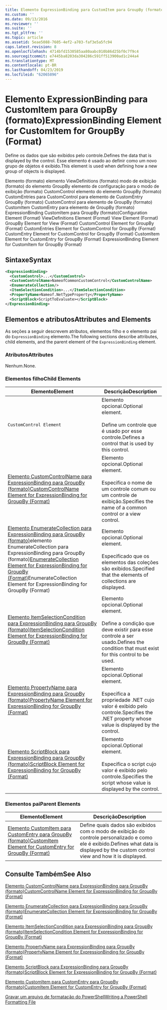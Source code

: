 ```yaml
---
title: Elemento ExpressionBinding para CustomItem para GroupBy (formato) | Microsoft Docs
ms.custom: ''
ms.date: 09/13/2016
ms.reviewer: ''
ms.suite: ''
ms.tgt_pltfrm: ''
ms.topic: article
ms.assetid: 5eae5088-7605-4ef2-a703-faf3e5a5fc94
caps.latest.revision: 8
ms.openlocfilehash: 4714bfd1530585aa80aabc010b86d25bf0c7f9c4
ms.sourcegitcommit: e7445ba8203da304286c591ff513900ad1c244a4
ms.translationtype: MT
ms.contentlocale: pt-BR
ms.lasthandoff: 04/23/2019
ms.locfileid: "62065896"
---
```

# <a name="expressionbinding-element-for-customitem-for-groupby-format"></a><span data-ttu-id="d534e-102">Elemento ExpressionBinding para CustomItem para GroupBy (formato)</span><span class="sxs-lookup"><span data-stu-id="d534e-102">ExpressionBinding Element for CustomItem for GroupBy (Format)</span></span>

<span data-ttu-id="d534e-103">Define os dados que são exibidos pelo controle.</span><span class="sxs-lookup"><span data-stu-id="d534e-103">Defines the data that is displayed by the control.</span></span> <span data-ttu-id="d534e-104">Esse elemento é usado ao definir como um novo grupo de objetos é exibido.</span><span class="sxs-lookup"><span data-stu-id="d534e-104">This element is used when defining how a new group of objects is displayed.</span></span>

<span data-ttu-id="d534e-105">Elemento (formato) elemento ViewDefinitions (formato) modo de exibição (formato) do elemento GroupBy elemento de configuração para o modo de exibição (formato) CustomControl elemento do elemento GroupBy (formato) CustomEntries para CustomControl para elemento de CustomEntry GroupBy (formato) CustomControl para elemento de GroupBy (formato) CustomItem CustomEntry para elemento de GroupBy (formato) ExpressionBinding CustomItem para GroupBy (formato)</span><span class="sxs-lookup"><span data-stu-id="d534e-105">Configuration Element (Format) ViewDefinitions Element (Format) View Element (Format) GroupBy Element for View (Format) CustomControl Element for GroupBy (Format) CustomEntries Element for CustomControl for GroupBy (Format) CustomEntry Element for CustomControl for GroupBy (Format) CustomItem Element for CustomEntry for GroupBy (Format) ExpressionBinding Element for CustomItem for GroupBy (Format)</span></span>

## <a name="syntax"></a><span data-ttu-id="d534e-106">Sintaxe</span><span class="sxs-lookup"><span data-stu-id="d534e-106">Syntax</span></span>

```xml
<ExpressionBinding>
  <CustomControl>...</CustomControl>
  <CustomControlName>NameofCommonCustomControl</CustomControlName>
  <EnumerateCollection/>
  <ItemSelectionCondition>...</ItemSelectionCondition>
  <PropertyName>Nameof.NetTypeProperty</PropertyName>
  <ScriptBlock>ScriptToEvaluate></ScriptBlock>
</ExpressionBinding>
```

## <a name="attributes-and-elements"></a><span data-ttu-id="d534e-107">Elementos e atributos</span><span class="sxs-lookup"><span data-stu-id="d534e-107">Attributes and Elements</span></span>

<span data-ttu-id="d534e-108">As seções a seguir descrevem atributos, elementos filho e o elemento pai do `ExpressionBinding` elemento.</span><span class="sxs-lookup"><span data-stu-id="d534e-108">The following sections describe attributes, child elements, and the parent element of the `ExpressionBinding` element.</span></span>

### <a name="attributes"></a><span data-ttu-id="d534e-109">Atributos</span><span class="sxs-lookup"><span data-stu-id="d534e-109">Attributes</span></span>

<span data-ttu-id="d534e-110">Nenhum.</span><span class="sxs-lookup"><span data-stu-id="d534e-110">None.</span></span>

### <a name="child-elements"></a><span data-ttu-id="d534e-111">Elementos filho</span><span class="sxs-lookup"><span data-stu-id="d534e-111">Child Elements</span></span>

|<span data-ttu-id="d534e-112">Elemento</span><span class="sxs-lookup"><span data-stu-id="d534e-112">Element</span></span>|<span data-ttu-id="d534e-113">Descrição</span><span class="sxs-lookup"><span data-stu-id="d534e-113">Description</span></span>|
|-------------|-----------------|
|`CustomControl Element`|<span data-ttu-id="d534e-114">Elemento opcional.</span><span class="sxs-lookup"><span data-stu-id="d534e-114">Optional element.</span></span><br /><br /> <span data-ttu-id="d534e-115">Define um controle que é usado por esse controle.</span><span class="sxs-lookup"><span data-stu-id="d534e-115">Defines a control that is used by this control.</span></span>|
|[<span data-ttu-id="d534e-116">Elemento CustomControlName para ExpressionBinding para GroupBy (formato)</span><span class="sxs-lookup"><span data-stu-id="d534e-116">CustomControlName Element for ExpressionBinding for GroupBy (Format)</span></span>](./customcontrolname-element-for-expressionbinding-for-groupby-format.md)|<span data-ttu-id="d534e-117">Elemento opcional.</span><span class="sxs-lookup"><span data-stu-id="d534e-117">Optional element.</span></span><br /><br /> <span data-ttu-id="d534e-118">Especifica o nome de um controle comum ou um controle de exibição.</span><span class="sxs-lookup"><span data-stu-id="d534e-118">Specifies the name of a common control or a view control.</span></span>|
|<span data-ttu-id="d534e-119">[Elemento EnumerateCollection para ExpressionBinding para GroupBy (formato)](./enumeratecollection-element-for-expressionbinding-for-groupby-format.md)elemento EnumerateCollection para ExpressionBinding para GroupBy (formato)</span><span class="sxs-lookup"><span data-stu-id="d534e-119">[EnumerateCollection Element for ExpressionBinding for GroupBy (Format)](./enumeratecollection-element-for-expressionbinding-for-groupby-format.md)EnumerateCollection Element for ExpressionBinding for GroupBy (Format)</span></span>|<span data-ttu-id="d534e-120">Elemento opcional.</span><span class="sxs-lookup"><span data-stu-id="d534e-120">Optional element.</span></span><br /><br /> <span data-ttu-id="d534e-121">Especificado que os elementos das coleções são exibidos.</span><span class="sxs-lookup"><span data-stu-id="d534e-121">Specified that the elements of collections are displayed.</span></span>|
|[<span data-ttu-id="d534e-122">Elemento ItemSelectionCondition para ExpressionBinding para GroupBy (formato)</span><span class="sxs-lookup"><span data-stu-id="d534e-122">ItemSelectionCondition Element for ExpressionBinding for GroupBy (Format)</span></span>](./itemselectioncondition-element-for-expressionbinding-for-groupby-format.md)|<span data-ttu-id="d534e-123">Elemento opcional.</span><span class="sxs-lookup"><span data-stu-id="d534e-123">Optional element.</span></span><br /><br /> <span data-ttu-id="d534e-124">Define a condição que deve existir para esse controle a ser usado.</span><span class="sxs-lookup"><span data-stu-id="d534e-124">Defines the condition that must exist for this control to be used.</span></span>|
|[<span data-ttu-id="d534e-125">Elemento PropertyName para ExpressionBinding para GroupBy (formato)</span><span class="sxs-lookup"><span data-stu-id="d534e-125">PropertyName Element for ExpressionBinding for GroupBy (Format)</span></span>](./propertyname-element-for-expressionbinding-for-groupby-format.md)|<span data-ttu-id="d534e-126">Elemento opcional.</span><span class="sxs-lookup"><span data-stu-id="d534e-126">Optional element.</span></span><br /><br /> <span data-ttu-id="d534e-127">Especifica a propriedade .NET cujo valor é exibido pelo controle.</span><span class="sxs-lookup"><span data-stu-id="d534e-127">Specifies the .NET property whose value is displayed by the control.</span></span>|
|[<span data-ttu-id="d534e-128">Elemento ScriptBlock para ExpressionBinding para GroupBy (formato)</span><span class="sxs-lookup"><span data-stu-id="d534e-128">ScriptBlock Element for ExpressionBinding for GroupBy (Format)</span></span>](./scriptblock-element-for-expressionbinding-for-groupby-format.md)|<span data-ttu-id="d534e-129">Elemento opcional.</span><span class="sxs-lookup"><span data-stu-id="d534e-129">Optional element.</span></span><br /><br /> <span data-ttu-id="d534e-130">Especifica o script cujo valor é exibido pelo controle.</span><span class="sxs-lookup"><span data-stu-id="d534e-130">Specifies the script whose value is displayed by the control.</span></span>|

### <a name="parent-elements"></a><span data-ttu-id="d534e-131">Elementos pai</span><span class="sxs-lookup"><span data-stu-id="d534e-131">Parent Elements</span></span>

|<span data-ttu-id="d534e-132">Elemento</span><span class="sxs-lookup"><span data-stu-id="d534e-132">Element</span></span>|<span data-ttu-id="d534e-133">Descrição</span><span class="sxs-lookup"><span data-stu-id="d534e-133">Description</span></span>|
|-------------|-----------------|
|[<span data-ttu-id="d534e-134">Elemento CustomItem para CustomEntry para GroupBy (formato)</span><span class="sxs-lookup"><span data-stu-id="d534e-134">CustomItem Element for CustomEntry for GroupBy (Format)</span></span>](./customitem-element-for-customentry-for-groupby-format.md)|<span data-ttu-id="d534e-135">Define quais dados são exibidos com o modo de exibição do controle personalizado e como ele é exibido.</span><span class="sxs-lookup"><span data-stu-id="d534e-135">Defines what data is displayed by the custom control view and how it is displayed.</span></span>|

## <a name="see-also"></a><span data-ttu-id="d534e-136">Consulte Também</span><span class="sxs-lookup"><span data-stu-id="d534e-136">See Also</span></span>

[<span data-ttu-id="d534e-137">Elemento CustomControlName para ExpressionBinding para GroupBy (formato)</span><span class="sxs-lookup"><span data-stu-id="d534e-137">CustomControlName Element for ExpressionBinding for GroupBy (Format)</span></span>](./customcontrolname-element-for-expressionbinding-for-groupby-format.md)

[<span data-ttu-id="d534e-138">Elemento EnumerateCollection para ExpressionBinding para GroupBy (formato)</span><span class="sxs-lookup"><span data-stu-id="d534e-138">EnumerateCollection Element for ExpressionBinding for GroupBy (Format)</span></span>](./enumeratecollection-element-for-expressionbinding-for-groupby-format.md)

[<span data-ttu-id="d534e-139">Elemento ItemSelectionCondition para ExpressionBinding para GroupBy (formato)</span><span class="sxs-lookup"><span data-stu-id="d534e-139">ItemSelectionCondition Element for ExpressionBinding for GroupBy (Format)</span></span>](./itemselectioncondition-element-for-expressionbinding-for-groupby-format.md)

[<span data-ttu-id="d534e-140">Elemento PropertyName para ExpressionBinding para GroupBy (formato)</span><span class="sxs-lookup"><span data-stu-id="d534e-140">PropertyName Element for ExpressionBinding for GroupBy (Format)</span></span>](./propertyname-element-for-expressionbinding-for-groupby-format.md)

[<span data-ttu-id="d534e-141">Elemento ScriptBlock para ExpressionBinding para GroupBy (formato)</span><span class="sxs-lookup"><span data-stu-id="d534e-141">ScriptBlock Element for ExpressionBinding for GroupBy (Format)</span></span>](./scriptblock-element-for-expressionbinding-for-groupby-format.md)

[<span data-ttu-id="d534e-142">Elemento CustomItem para CustomEntry para GroupBy (formato)</span><span class="sxs-lookup"><span data-stu-id="d534e-142">CustomItem Element for CustomEntry for GroupBy (Format)</span></span>](./customitem-element-for-customentry-for-groupby-format.md)

[<span data-ttu-id="d534e-143">Gravar um arquivo de formatação do PowerShell</span><span class="sxs-lookup"><span data-stu-id="d534e-143">Writing a PowerShell Formatting File</span></span>](./writing-a-powershell-formatting-file.md)
